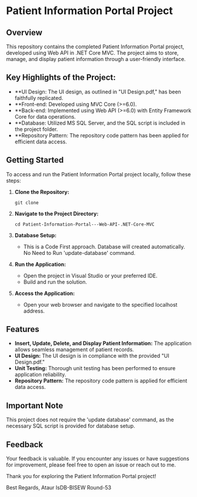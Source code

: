 # Patient Information Portal Project

## Overview

This repository contains the completed Patient Information Portal project, developed using Web API in .NET Core MVC. The project aims to store, manage, and display patient information through a user-friendly interface.

## Key Highlights of the Project:

- **UI Design: The UI design, as outlined in "UI Design.pdf," has been faithfully replicated.
- **Front-end: Developed using MVC Core (>=6.0).
- **Back-end: Implemented using Web API (>=6.0) with Entity Framework Core for data operations.
- **Database: Utilized MS SQL Server, and the SQL script is included in the project folder.
- **Repository Pattern: The repository code pattern has been applied for efficient data access.


## Getting Started

To access and run the Patient Information Portal project locally, follow these steps:

1. **Clone the Repository:**
   ```
   git clone 
   ```

2. **Navigate to the Project Directory:**
   ```
   cd Patient-Information-Portal---Web-API-.NET-Core-MVC
   ```

3. **Database Setup:**
   - This is a Code First approach. Database will created automatically. No Need to Run 'update-database' command.

4. **Run the Application:**
   - Open the project in Visual Studio or your preferred IDE.
   - Build and run the solution.

5. **Access the Application:**
   - Open your web browser and navigate to the specified localhost address.

## Features

- **Insert, Update, Delete, and Display Patient Information:** The application allows seamless management of patient records.
- **UI Design:** The UI design is in compliance with the provided "UI Design.pdf."
- **Unit Testing:** Thorough unit testing has been performed to ensure application reliability.
- **Repository Pattern:** The repository code pattern is applied for efficient data access.

## Important Note

This project does not require the 'update database' command, as the necessary SQL script is provided for database setup.

## Feedback

Your feedback is valuable. If you encounter any issues or have suggestions for improvement, please feel free to open an issue or reach out to me.

Thank you for exploring the Patient Information Portal project!

Best Regards,
Ataur
IsDB-BISEW
Round-53
